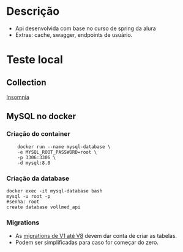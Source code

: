 # Descrição

- Api desenvolvida com base no curso de spring da alura
- Extras: cache, swagger, endpoints de usuário.

# Teste local

## Collection
[Insomnia](insomnia/collection/insomnia-collection-api-voll-med.yaml)

## MySQL no docker

### Criação do container
```shell
    docker run --name mysql-database \
    -e MYSQL_ROOT_PASSWORD=root \
    -p 3306:3306 \
    -d mysql:8.0
```

### Criação da database
```shell
docker exec -it mysql-database bash
mysql -u root -p
#senha: root
create database vollmed_api
```

### Migrations
- As [migrations de V1 até V8](src/main/resources/db/migration/V1__create-table-medicos.sql) devem dar conta de criar as tabelas.
- Podem ser simplificadas para caso for começar do zero.
